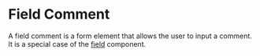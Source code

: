 # Field Comment

A field comment is a form element that allows the user to input a comment. It is a special case of the [field](../field/README.md) component.
